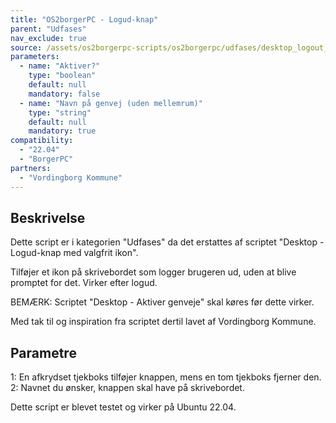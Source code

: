 ```yaml
---
title: "OS2borgerPC - Logud-knap"
parent: "Udfases"
nav_exclude: true
source: /assets/os2borgerpc-scripts/os2borgerpc/udfases/desktop_logout_button.sh
parameters:
  - name: "Aktiver?"
    type: "boolean"
    default: null
    mandatory: false
  - name: "Navn på genvej (uden mellemrum)"
    type: "string"
    default: null
    mandatory: true
compatibility:  
  - "22.04"
  - "BorgerPC"
partners:
  - "Vordingborg Kommune"
---
```


## Beskrivelse
Dette script er i kategorien "Udfases" da det erstattes af scriptet "Desktop - Logud-knap med valgfrit ikon".

Tilføjer et ikon på skrivebordet som logger brugeren ud, uden at blive promptet for det.
Virker efter logud.

BEMÆRK: Scriptet "Desktop - Aktiver genveje" skal køres før dette virker.

Med tak til og inspiration fra scriptet dertil lavet af Vordingborg Kommune.


## Parametre
1: En afkrydset tjekboks tilføjer knappen, mens en tom tjekboks fjerner den.
2: Navnet du ønsker, knappen skal have på skrivebordet.


Dette script er blevet testet og virker på Ubuntu 22.04.